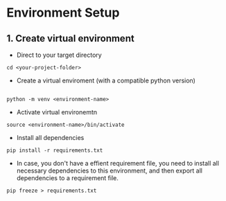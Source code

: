 # Environment Setup

## 1. Create virtual environment

- Direct to your target directory

```
cd <your-project-folder>
```

- Create a virtual enviroment (with a compatible python version)

```

python -m venv <environment-name>
```

- Activate virtual environemtn

```
source <environment-name>/bin/activate
```

- Install all dependencies

```
pip install -r requirements.txt
```

- In case, you don't have a effient requirement file, you need to install all necessary dependencies to this environment, and then export all dependencies to a requirement file.

```
pip freeze > requirements.txt
```
